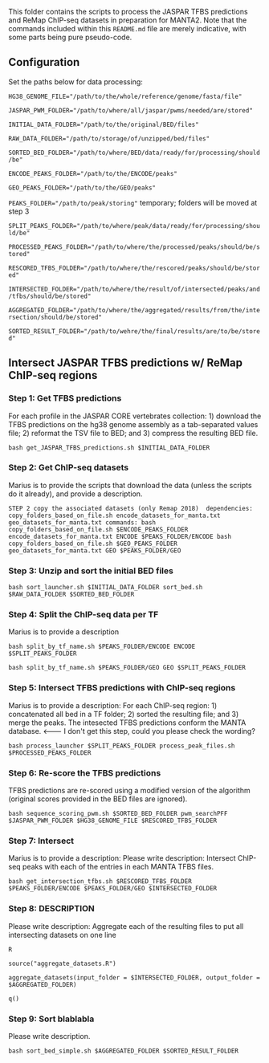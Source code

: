 This folder contains the scripts to process the JASPAR TFBS predictions and ReMap ChIP-seq datasets in preparation for MANTA2. Note that the commands included within this `README.md` file are merely indicative, with some parts being pure pseudo-code.

## Configuration
Set the paths below for data processing:

`HG38_GENOME_FILE="/path/to/the/whole/reference/genome/fasta/file"`

`JASPAR_PWM_FOLDER="/path/to/where/all/jaspar/pwms/needed/are/stored"`

`INITIAL_DATA_FOLDER="/path/to/the/original/BED/files"`

`RAW_DATA_FOLDER="/path/to/storage/of/unzipped/bed/files"`

`SORTED_BED_FOLDER="/path/to/where/BED/data/ready/for/processing/should/be"`

`ENCODE_PEAKS_FOLDER="/path/to/the/ENCODE/peaks"`

`GEO_PEAKS_FOLDER="/path/to/the/GEO/peaks"`

`PEAKS_FOLDER="/path/to/peak/storing"` temporary; folders will be moved at step 3

`SPLIT_PEAKS_FOLDER="/path/to/where/peak/data/ready/for/processing/should/be"`

`PROCESSED_PEAKS_FOLDER="/path/to/where/the/processed/peaks/should/be/stored"`

`RESCORED_TFBS_FOLDER="/path/to/where/the/rescored/peaks/should/be/stored"`

`INTERSECTED_FOLDER="/path/to/where/the/result/of/intersected/peaks/and/tfbs/should/be/stored"`

`AGGREGATED_FOLDER="/path/to/where/the/aggregated/results/from/the/intersection/should/be/stored"`

`SORTED_RESULT_FOLDER="/path/to/wehre/the/final/results/are/to/be/stored"`

## Intersect JASPAR TFBS predictions w/ ReMap ChIP-seq regions

### Step 1: Get TFBS predictions
For each profile in the JASPAR CORE vertebrates collection: 1) download the TFBS predictions on the hg38 genome assembly as a tab-separated values file; 2) reformat the TSV file to BED; and 3) compress the resulting BED file.

`bash get_JASPAR_TFBS_predictions.sh $INITIAL_DATA_FOLDER`

### Step 2: Get ChIP-seq datasets
Marius is to provide the scripts that download the data (unless the scripts do it already), and provide a description.

`STEP 2
copy the associated datasets (only Remap 2018) 
dependencies: copy_folders_based_on_file.sh
              encode_datasets_for_manta.txt
              geo_datasets_for_manta.txt
commands:
bash copy_folders_based_on_file.sh $ENCODE_PEAKS_FOLDER encode_datasets_for_manta.txt ENCODE $PEAKS_FOLDER/ENCODE
bash copy_folders_based_on_file.sh $GEO_PEAKS_FOLDER geo_datasets_for_manta.txt GEO $PEAKS_FOLDER/GEO`

### Step 3: Unzip and sort the initial BED files

`bash sort_launcher.sh $INITIAL_DATA_FOLDER sort_bed.sh $RAW_DATA_FOLDER $SORTED_BED_FOLDER`

### Step 4: Split the ChIP-seq data per TF
Marius is to provide a description

`bash split_by_tf_name.sh $PEAKS_FOLDER/ENCODE ENCODE $SPLIT_PEAKS_FOLDER`

`bash split_by_tf_name.sh $PEAKS_FOLDER/GEO GEO $SPLIT_PEAKS_FOLDER`

### Step 5: Intersect TFBS predictions with ChIP-seq regions
Marius is to provide a description: For each ChIP-seq region: 1) concatenated all bed in a TF folder; 2) sorted the resulting file; and 3) merge the peaks. The intesected TFBS predictions conform the MANTA database. <--- I don't get this step, could you please check the wording?

`bash process_launcher $SPLIT_PEAKS_FOLDER process_peak_files.sh $PROCESSED_PEAKS_FOLDER`

### Step 6: Re-score the TFBS predictions
TFBS predictions are re-scored using a modified version of the algorithm (original scores provided in the BED files are ignored).

`bash sequence_scoring_pwm.sh $SORTED_BED_FOLDER pwm_searchPFF $JASPAR_PWM_FOLDER $HG38_GENOME_FILE $RESCORED_TFBS_FOLDER`

### Step 7: Intersect
Marius is to provide a description: Please write description: Intersect ChIP-seq peaks with each of the entries in each MANTA TFBS files. 

`bash get_intersection_tfbs.sh $RESCORED_TFBS_FOLDER $PEAKS_FOLDER/ENCODE $PEAKS_FOLDER/GEO $INTERSECTED_FOLDER`

### Step 8: DESCRIPTION
Please write description: Aggregate each of the resulting files to put all intersecting datasets on one line

`R`

`source("aggregate_datasets.R")`

`aggregate_datasets(input_folder = $INTERSECTED_FOLDER, output_folder = $AGGREGATED_FOLDER)`

`q()`

### Step 9: Sort blablabla
Please write description.

`bash sort_bed_simple.sh $AGGREGATED_FOLDER $SORTED_RESULT_FOLDER`
